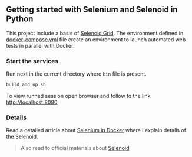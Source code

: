## Getting started with Selenium and Selenoid in Python

This project include a basis of [Selenoid Grid](https://aerokube.com/selenoid/latest/).
The environment defined in  [docker-compose.yml](./docker-compose.yml) file create an environment to
launch automated web tests in parallel with Docker. 

### Start the services

Run next in the current directory where `bin` file is present.
```sh
build_and_up.sh
```

To view runned session open browser and follow to the link [http://localhost:8080](http://localhost:8080)

### Details

Read a detailed article about [Selenium in Docker](https://gainanov.pro/eng-blog/devops/selenium-in-docker-with-selenoid) where I explain details of the Selenoid.

> Also read to official materials about [Selenoid](https://aerokube.com/selenoid/latest)
